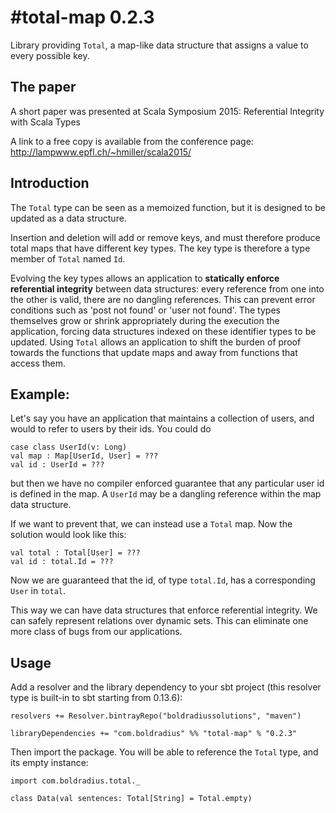 #total-map 0.2.3
===========

Library providing `Total`, a map-like data structure that assigns a value to every possible key.

## The paper

A short paper was presented at Scala Symposium 2015: Referential Integrity with Scala Types

A link to a free copy is available from the conference page: http://lampwww.epfl.ch/~hmiller/scala2015/

## Introduction

The `Total` type can be seen as a memoized function, but it is designed to be updated as a data structure.

Insertion and deletion will add or remove keys, and must therefore produce total maps that have different key types.
The key type is therefore a type member of `Total` named `Id`.

Evolving the key types allows an application to **statically enforce referential integrity** between data structures:
every reference from one into the other is valid, there are no dangling references. This can prevent error conditions
such as 'post not found' or 'user not found'. The types themselves grow or shrink appropriately during the execution the application, forcing data structures indexed on these identifier types to be updated. Using `Total` allows an application to shift the burden of proof towards the functions that update maps and away from functions that access them.

## Example:

Let's say you have an application that maintains a collection of users, 
and would to refer to users by their ids. You could do

    case class UserId(v: Long)
    val map : Map[UserId, User] = ???
    val id : UserId = ???
    
but then we have no compiler enforced guarantee that any particular user id is defined in the map. 
A `UserId` may be a dangling reference within the map data structure.

If we want to prevent that, we can instead use a `Total` map.
Now the solution would look like this:

    val total : Total[User] = ???
    val id : total.Id = ???

Now we are guaranteed that the id, of type `total.Id`, has a corresponding `User` in `total`.

This way we can have data structures that enforce referential integrity. 
We can safely represent relations over dynamic sets.
This can eliminate one more class of bugs from our applications.

## Usage

Add a resolver and the library dependency to your sbt project (this resolver type is built-in to sbt starting from 0.13.6):

    resolvers += Resolver.bintrayRepo("boldradiussolutions", "maven")

    libraryDependencies += "com.boldradius" %% "total-map" % "0.2.3"

Then import the package. You will be able to reference the `Total` type, and its empty instance:

    import com.boldradius.total._

    class Data(val sentences: Total[String] = Total.empty)
